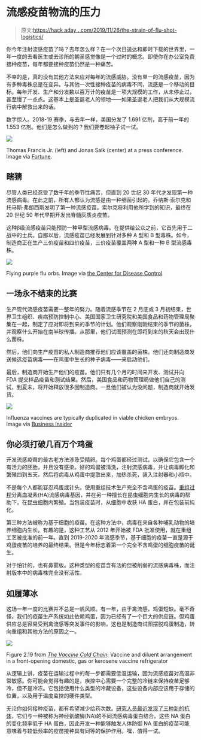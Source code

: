 # 流感疫苗物流的压力

> 原文:[https://hack aday . com/2019/11/26/the-strain-of-flu-shot-logistics/](https://hackaday.com/2019/11/26/the-strain-of-flu-shot-logistics/)

你今年注射流感疫苗了吗？去年怎么样？在一个次日送达和即时下载的世界里，一年一度的去看医生或去诊所的朝圣感觉像是一个过时的概念。即使你在办公室免费接种疫苗，每年都要接种疫苗仍然是一种痛苦。

不幸的是，真的没有其他方法来应对每年的流感威胁。没有单一的流感疫苗，因为有多种毒株总是在变异。与其他一次性接种疫苗的病毒不同，流感是一个移动的目标。每年开发、生产和分发数以百万计的疫苗是一项大规模的工作，从未停止过，甚至慢了一点点。这基本上是圣诞老人的领地——如果圣诞老人把我们从大规模流行病中解救出来的话。

数字惊人。2018-19 赛季，与去年一样，美国分发了 1.691 亿剂，高于前一年的 1.553 亿剂。他们是怎么做到的？我们要卷起袖子试一试。

[![](../Images/12d8de2913d4f9d949440f4c36037adc.png)](https://hackaday.com/wp-content/uploads/2019/11/Francis-and-Salk.png)

Thomas Francis Jr. (left) and Jonas Salk (center) at a press conference. Image via [Fortune](https://fortune.com/2018/01/19/flu-shot-history/).

## 瞎猜

尽管人类已经忍受了数千年的季节性痛苦，但直到 20 世纪 30 年代才发现第一种流感病毒。在此之前，所有人都认为流感是由一种细菌引起的。乔纳斯·索尔克和托马斯·弗朗西斯发明了第一种流感疫苗。索尔克将利用他所学到的知识，最终在 20 世纪 50 年代早期开发出脊髓灰质炎疫苗。

这种β级流感疫苗只能预防一种甲型流感病毒。在提供给公众之前，它首先用于二战中的士兵。自那以后，流感疫苗已经发展到针对多种 A 型和 B 型毒株。如今，制造商正在生产三价疫苗和四价疫苗，三价疫苗覆盖两种 A 型和一种 B 型流感毒株。

[![](../Images/9fcdfb50efa2845e083dbde732ba578a.png)](https://hackaday.com/wp-content/uploads/2019/11/flu-orbs.png)

Flying purple flu orbs. Image via [the Center for Disease Control](https://www.cdc.gov/flu/about/burden/index.html)

## 一场永不结束的比赛

生产现代流感疫苗需要一整年的努力。随着流感季节在 2 月底或 3 月初结束，世界卫生组织、疾病预防控制中心、美国国家卫生研究院和美国食品和药物管理局聚集在一起，制定了应对即将到来的季节的计划。他们观察刚刚结束的季节的菌株，并观察什么开始在南半球传播。从那里，他们试图预测在即将到来的秋天会出现什么菌株。

然后，他们向生产疫苗的私人制造商推荐他们应该覆盖的菌株。他们还向制造商发送候选疫苗病毒——在鸡蛋中生长的种子病毒——来启动他们。

最后，制造商开始生产他们的疫苗。他们只有几个月的时间来开发、测试并向 FDA 提交样品疫苗和测试结果。然后，美国食品和药物管理局做他们自己的测试，到夏末，将开始释放很多回制造商。一旦他们被认为没问题，制造商就开始发货。

[![](../Images/b5bb4bd87da320c5e3fd84b79fd1d9df.png)](https://hackaday.com/wp-content/uploads/2019/11/egg-injection.png)

Influenza vaccines are typically duplicated in viable chicken embryos. Image via [Business Insider](https://www.businessinsider.com/egg-allergies-flu-vaccine-safe-2017-12)

## 你必须打破几百万个鸡蛋

开发流感疫苗的最古老方法涉及受精卵。每个鸡蛋都经过测试，以确保它包含一个有活力的胚胎，并且没有感染。好的鸡蛋被清洗，注射流感病毒，并让病毒孵化和繁殖四到五天。然后将病毒从鸡蛋中提取出来，加热杀死，装入注射器和小瓶中。

不是每个人都能容忍鸡蛋或针头。使用重组技术生产完全不含鸡蛋的疫苗。[重组过程](https://www.cdc.gov/flu/prevent/how-fluvaccine-made.htm)分离血凝素(HA)流感病毒基因，并在另一种擅长在昆虫细胞内生长的病毒的帮助下，在昆虫细胞内繁殖。当包装疫苗时，从细胞中收获 HA 蛋白，并在包装前纯化。

第三种方法被称为基于细胞的疫苗。在这种方法中，病毒在来自各种哺乳动物的培养细胞内生长。有趣的是，这种工艺从 2012 年开始被 FDA 批准使用，就在重组工艺被批准的前一年。直到 2019-2020 年流感季节，基于细胞的疫苗一直是源于鸡蛋疫苗的培养的最终结果。但是今年标志着第一个完全不含鸡蛋的细胞疫苗的诞生。

对于怕针的，也有鼻雾版。这种类型的疫苗含有活的但被削弱的流感病毒株，而注射版本中的病毒株完全没有活性。

## 如履薄冰

这场一年一度的比赛并不总是一帆风顺。有一年，由于禽流感，鸡蛋短缺。毫不奇怪，我们的疫苗生产系统如此依赖鸡蛋，因为已经有了一个巨大的供应链。但鸡蛋供应总是容易受到禽流感等突发事件的影响，这也是制造商试图摆脱鸡蛋制造，转向重组和其他方法的原因之一。

[![](../Images/91e786c511d8b58191b4062a380143cb.png)](https://hackaday.com/wp-content/uploads/2019/11/open-front-refrigerator-storage-from-the-vaccine-cold-chain.jpg)

Figure 2.19 from [*The Vaccine Cold Chain*](https://www.who.int/immunization/documents/IIP2015_Module2.pdf): Vaccine and diluent arrangement in a front-opening domestic, gas or kerosene vaccine refrigerator

从逻辑上讲，疫苗在运输过程中的每一步都需要低温运输，因为流感疫苗对高温非常敏感。你可能会觉得有趣的是，疾控中心需要一个完整的冷链来保持疫苗足够冷，但不是冷冻。它包括使用什么类型的冷藏设备，这些设备内部应该用于存储的位置，以及用于温度监控的硬件类型。

无论你如何接种疫苗，都有希望减少给药次数。[研究人员最近发现了三种新的抗体](https://www.niaid.nih.gov/news-events/broadly-protective-antibodies-could-lead-better-flu-treatments-and-vaccines)，它们与一种被称为神经氨酸酶(NA)的不同流感病毒蛋白结合。这些 NA 蛋白的变化频率低于 HA 蛋白，因此开发一种能够触发人体防御 NA 蛋白的疫苗可能意味着与较低频率的疫苗接种具有同等的保护作用。嘿，值得一试。